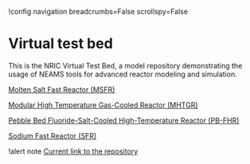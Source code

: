 !config navigation breadcrumbs=False scrollspy=False

# Virtual test bed

This is the NRIC Virtual Test Bed, a model repository demonstrating the usage
of NEAMS tools for advanced reactor modeling and simulation.

[Molten Salt Fast Reactor (MSFR)](msfr/index.md)

[Modular High Temperature Gas-Cooled Reactor (MHTGR)](mhtgr/index.md)

[Pebble Bed Fluoride-Salt-Cooled High-Temperature Reactor (PB-FHR)](pbfhr/index.md)

[Sodium Fast Reactor (SFR)](sfr/sfr.md)

!alert note
[Current link to the repository](https://gitlab.software.inl.gov/idaholab/virtual_test_bed)
